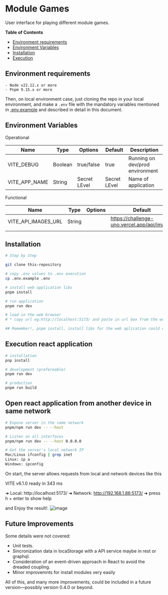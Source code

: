 # Module Games

User interface for playing different module games.

**Table of Contents**
- [Environment requirements](#markdown-header-environment-requirements)
- [Environment Variables](#markdown-header-environment-variables)
- [Installation](#markdown-header-installation)
- [Execution](#markdown-header-execution)

## Environment requirements
```
- Node v22.12.x or more
- Pnpm 9.15.x or more
```

Then, on local environment case, just cloning the repo in your local environment, and make a `.env`
file with the mandatory variables mentioned in [.env.example](/.env.example)
and described in detail in this document.

## Environment Variables

Operational

| Name           | Type     | Options    | Default      | Description                    |
|----------------|----------|------------|--------------|--------------------------------|
| VITE_DEBUG     | Boolean  | true/false | true         | Running on dev/prod environment |
| VITE_APP_NAME  | String   | Secret LEvel | Secret LEvel | Name of application            |

Functional

| Name                | Type    | Options | Default                      | Description                         |
|---------------------|---------|---------|------------------------------|-------------------------------------|
| VITE_API_IMAGES_URL | String  |         | https://challenge-uno.vercel.app/api/images | User API service url                |
|    |   |         |                              |               |


## Installation

```bash
# Step by Step

git clone this-repository

# copy .env values to .env execution
cp .env.example .env

# install web application libs
pnpm install

# run application
pnpm run dev

# load in the web browser
# * copy url eg:http://localhost:5173/ and paste in url box from the web-browser, by default Google Chrome.

## Remember!, pnpm install, install libs for the web aplication could run
```
## Execution react application

```bash
# installation
pnp install

# development (prefereable)
pnpm run dev

# production
pnpm run build
```
## Open react application from another device in same network
```bash
# Expose server in the same network
pnpm/npm run dev -- --host

# Listen on all interfaces
pnpm/npm run dev -- --host 0.0.0.0

# Get the server's local network IP
Mac/Linux ifconfig | grep inet
Linux: ip a
Windows: ipconfig 
```
On start, the server allows requests from local and network devices like this

  VITE v6.1.0  ready in 343 ms

  ➜  Local:   http://localhost:5173/
  ➜  Network: http://192.168.1.86:5173/
  ➜  press h + enter to show help

and Enjoy the result!.
![image](https://github.com/user-attachments/assets/c5ab6615-0434-4dcb-9c13-5f29e70fd686)

## Future Improvements
Some details were not covered:

- Unit tests.
- Sincronization data in locaStorage with a API service maybe in rest or graphql.
- Consideration of an event-driven approach in React to avoid the dreaded coupling.
- Minor improvemnts for install modules very easily

All of this, and many more improvements, could be included in a future version—possibly version 0.4.0 or beyond.
